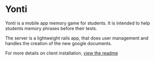 # Yonti

Yonti is a mobile app memory game for students. It is intended to help students memory phrases before their tests.

The server is a lightweight rails app, that does user management and handles the creation of the new google documents.

For more details on client installation, [view the readme](https://github.com/nirnaor/yonti/tree/master/client)
